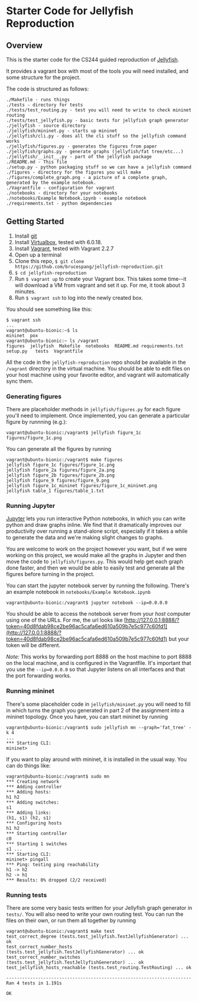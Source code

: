 # Starter Code for Jellyfish Reproduction

## Overview

This is the starter code for the CS244 guided reproduction of [Jellyfish](https://www.usenix.org/system/files/conference/nsdi12/nsdi12-final82.pdf).

It provides a vagrant box with most of the tools you will need installed, and some structure for the project.

The code is structured as follows:
```
./Makefile - runs things
./tests - directory for tests
./tests/test_routing.py - test you will need to write to check mininet routing
./tests/test_jellyfish.py - basic tests for jellyfish graph generator
./jellyfish - source directory
./jellyfish/mininet.py - starts up mininet
./jellyfish/cli.py - does all the cli stuff so the jellyfish command works
./jellyfish/figures.py - generates the figures from paper
./jellyfish/graphs.py - generate graphs (jellyfish/fat tree/etc...)
./jellyfish/__init__.py - part of the jellyfish package
./README.md - This file
./setup.py - python packaging stuff so we can have a jellyfish command
./figures - directory for the figures you will make
./figures/complete_graph.png - a picture of a complete graph, generated by the example notebook.
./Vagrantfile - configuration for vagrant
./notebooks - directory for your notebooks
./notebooks/Example Notebook.ipynb - example notebook
./requirements.txt - python dependencies
```

## Getting Started

1. Install [git](https://git-scm.com/)
1. Install [Virtualbox](https://www.virtualbox.org/), tested with 6.0.18.
1. Install [Vagrant](https://www.vagrantup.com/), tested with Vagrant 2.2.7
1. Open up a terminal
1. Clone this repo, `$ git clone https://github.com/brucespang/jellyfish-reproduction.git`
1. `$ cd jellyfish-reproduction`
1. Run `$ vagrant up` to create your Vagrant box. This takes some time--it will download a VM from vagrant and set it up. For me, it took about 3 minutes.
1. Run `$ vagrant ssh` to log into the newly created box.

You should see something like this:
```
$ vagrant ssh
...
vagrant@ubuntu-bionic:~$ ls
mininet  pox
vagrant@ubuntu-bionic:~ ls /vagrant
figures  jellyfish  Makefile  notebooks  README.md requirements.txt  setup.py	tests  Vagrantfile
```

All the code in the `jellyfish-reproduction` repo should be available in the `/vagrant` directory in the virtual machine. You should be able to edit files on your host machine using your favorite editor, and vagrant will automatically sync them.

### Generating figures

There are placeholder methods in `jellyfish/figures.py` for each figure you'll need to implement. Once implemented, you can generate a particular figure by runnning (e.g.):
```
vagrant@ubuntu-bionic:/vagrant$ jellyfish figure_1c figures/figure_1c.png
```

You can generate all the figures by running
```
vagrant@ubuntu-bionic:/vagrant$ make figures
jellyfish figure_1c figures/figure_1c.png
jellyfish figure_2a figures/figure_2a.png
jellyfish figure_2b figures/figure_2b.png
jellyfish figure_9 figures/figure_9.png
jellyfish figure_1c_mininet figures/figure_1c_mininet.png
jellyfish table_1 figures/table_1.txt
```

### Running Jupyter

[Jupyter](https://jupyter.org/) lets you run interactive Python notebooks, in which you can write python and draw graphs inline. We find that it dramatically improves our productivity over running a stand-alone script, especially if it takes a while to generate the data and we're making slight changes to graphs.

You are welcome to work on the project however you want, but if we were working on this project, we would make all the graphs in Jupyter and then move the code to `jellyfish/figures.py`. This would help get each graph done faster, and then we would be able to easily test and generate all the figures before turning in the project.

You can start the jupyter notebook server by running the following. There's an example notebook in `notebooks/Example Notebook.ipynb`

```
vagrant@ubuntu-bionic:/vagrant$ jupyter notebook --ip=0.0.0.0
```

You should be able to access the notebook server from your *host* computer using one of the URLs. For me, the url looks like [http://127.0.0.1:8888/?token=40d8fdab98ce2be96ac5cafa6ed610a509b7e5c977c60fd1](http://127.0.0.1:8888/?token=40d8fdab98ce2be96ac5cafa6ed610a509b7e5c977c60fd1) but your token will be different.

*Note:* This works by forwarding port 8888 on the host machine to port 8888 on the local machine, and is configured in the Vagrantfile. It's important that you use the `--ip=0.0.0.0` so that Jupyter listens on all interfaces and that the port forwarding works.

### Running mininet

There's some placeholder code in `jellyfish/mininet.py` you will need to fill in which turns the graph you generated in part 2 of the assignment into a mininet topology. Once you have, you can start mininet by running
```
vagrant@ubuntu-bionic:/vagrant$ sudo jellyfish mn --graph='fat_tree' -k 4
...
*** Starting CLI:
mininet>
```

If you want to play around with mininet, it is installed in the usual way. You can do things like:
```
vagrant@ubuntu-bionic:/vagrant$ sudo mn
*** Creating network
*** Adding controller
*** Adding hosts:
h1 h2
*** Adding switches:
s1
*** Adding links:
(h1, s1) (h2, s1)
*** Configuring hosts
h1 h2
*** Starting controller
c0
*** Starting 1 switches
s1 ...
*** Starting CLI:
mininet> pingall
*** Ping: testing ping reachability
h1 -> h2
h2 -> h1
*** Results: 0% dropped (2/2 received)
```

### Running tests

There are some very basic tests written for your Jellyfish graph generator in `tests/`. You will also need to write your own routing test. You can run the files on their own, or run them all together by running
```
vagrant@ubuntu-bionic:/vagrant$ make test
test_correct_degree (tests.test_jellyfish.TestJellyfishGenerator) ... ok
test_correct_number_hosts (tests.test_jellyfish.TestJellyfishGenerator) ... ok
test_correct_number_switches (tests.test_jellyfish.TestJellyfishGenerator) ... ok
test_jellyfish_hosts_reachable (tests.test_routing.TestRouting) ... ok

----------------------------------------------------------------------
Ran 4 tests in 1.191s

OK
```
